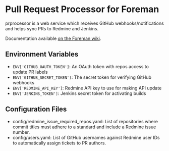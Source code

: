 # Pull Request Processor for Foreman

prprocessor is a web service which receives GitHub webhooks/notifications and helps sync PRs to Redmine and Jenkins.

Documentation available [on the Foreman wiki](http://projects.theforeman.org/projects/foreman/wiki/PrProcessor).

## Environment Variables

* `ENV['GITHUB_OAUTH_TOKEN']`: An OAuth token with repos access to update PR labels
* `ENV['GITHUB_SECRET_TOKEN']`: The secret token for verifying GitHub webhooks
* `ENV['REDMINE_API_KEY']`: Redmine API key to use for making API update
* `ENV['JENKINS_TOKEN']`: Jenkins secret token for activating builds

## Configuration Files

* config/redmine_issue_required_repos.yaml: List of repositories where commit titles must adhere to a standard and include a Redmine issue number.
* config/users.yaml: List of GitHub usernames against Redmine user IDs to automatically assign tickets to PR authors.
